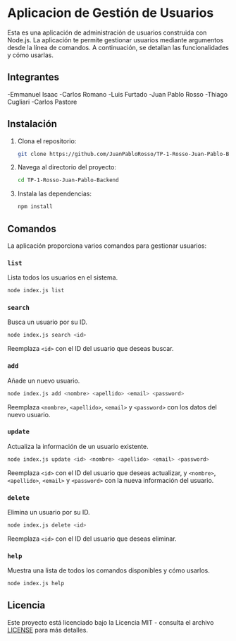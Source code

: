 # Aplicacion de Gestión de Usuarios

Esta es una aplicación de administración de usuarios construida con Node.js. La aplicación te permite gestionar usuarios mediante argumentos desde la línea de comandos. A continuación, se detallan las funcionalidades y cómo usarlas.

## Integrantes

-Emmanuel Isaac
-Carlos Romano
-Luis Furtado
-Juan Pablo Rosso
-Thiago Cugliari
-Carlos Pastore

## Instalación

1. Clona el repositorio:

    ```bash
    git clone https://github.com/JuanPabloRosso/TP-1-Rosso-Juan-Pablo-Backend.git
    ```

2. Navega al directorio del proyecto:

    ```bash
    cd TP-1-Rosso-Juan-Pablo-Backend

    ```

3. Instala las dependencias:

    ```bash
    npm install
    ```

## Comandos

La aplicación proporciona varios comandos para gestionar usuarios:

### `list`

Lista todos los usuarios en el sistema.

```bash
node index.js list
```

### `search`

Busca un usuario por su ID.

```bash
node index.js search <id>
```

Reemplaza `<id>` con el ID del usuario que deseas buscar.

### `add`

Añade un nuevo usuario.

```bash
node index.js add <nombre> <apellido> <email> <password>
```

Reemplaza `<nombre>`, `<apellido>`, `<email>` y `<password>` con los datos del nuevo usuario.

### `update`

Actualiza la información de un usuario existente.

```bash
node index.js update <id> <nombre> <apellido> <email> <password>
```

Reemplaza `<id>` con el ID del usuario que deseas actualizar, y `<nombre>`, `<apellido>`, `<email>` y `<password>` con la nueva información del usuario.

### `delete`

Elimina un usuario por su ID.

```bash
node index.js delete <id>
```

Reemplaza `<id>` con el ID del usuario que deseas eliminar.

### `help`

Muestra una lista de todos los comandos disponibles y cómo usarlos.

```bash
node index.js help
```

## Licencia

Este proyecto está licenciado bajo la Licencia MIT - consulta el archivo [LICENSE](LICENSE) para más detalles.